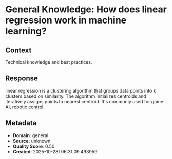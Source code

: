 # General Knowledge: How does linear regression work in machine learning?

## Context
Technical knowledge and best practices.

## Response
linear regression is a clustering algorithm that groups data points into k clusters based on similarity. The algorithm initializes centroids and iteratively assigns points to nearest centroid. It's commonly used for game AI, robotic control.

## Metadata
- **Domain**: general
- **Source**: unknown
- **Quality Score**: 0.50
- **Created**: 2025-10-28T06:31:09.493959